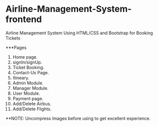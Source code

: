 # Airline-Management-System-frontend
Airline Management System Using HTML/CSS and Bootstrap for Booking Tickets

***Pages

1) Home page.
2) signIn/signUp.
3) Ticket Booking.
4) Contact-Us Page.
5) Itineary.
6) Admin Module.
7) Manager Module.
8) User Module.
9) Payment page.
10) Add/Delete Airbus.
11) Add/Delete Flights.


**NOTE: Uncompress Images before using to get excellent experience.
